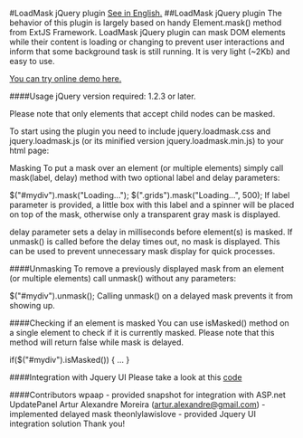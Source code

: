#LoadMask jQuery plugin
[See in English.](README.md)
##LoadMask jQuery plugin
The behavior of this plugin is largely based on handy Element.mask() method from ExtJS Framework.
LoadMask jQuery plugin can mask DOM elements while their content is loading or changing to prevent user interactions and inform that some background task is still running. It is very light (~2Kb) and easy to use.

[You can try online demo here.](http://jquery-loadmask.googlecode.com/svn/trunk/demo/index.html)

####Usage
jQuery version required: 1.2.3 or later.

Please note that only elements that accept child nodes can be masked.

To start using the plugin you need to include jquery.loadmask.css and jquery.loadmask.js (or its minified version jquery.loadmask.min.js) to your html page:

<link href="jquery.loadmask.css" rel="stylesheet" type="text/css" />
<script type="text/javascript" src="jquery.loadmask.min.js"></script>
Masking
To put a mask over an element (or multiple elements) simply call mask(label, delay) method with two optional label and delay parameters:

$("#mydiv").mask("Loading...");
$(".grids").mask("Loading...", 500);
If label parameter is provided, a little box with this label and a spinner will be placed on top of the mask, otherwise only a transparent gray mask is displayed.

delay parameter sets a delay in milliseconds before element(s) is masked. If unmask() is called before the delay times out, no mask is displayed. This can be used to prevent unnecessary mask display for quick processes.

####Unmasking
To remove a previously displayed mask from an element (or multiple elements) call unmask() without any parameters:

$("#mydiv").unmask();
Calling unmask() on a delayed mask prevents it from showing up.

####Checking if an element is masked
You can use isMasked() method on a single element to check if it is currently masked. Please note that this method will return false while mask is delayed.

if($("#mydiv").isMasked()) { ... }

####Integration with Jquery UI
Please take a look at this [code](https://code.google.com/p/jquery-loadmask/issues/detail?id=4&can=1)

####Contributors
wpaap - provided snapshot for integration with ASP.net UpdatePanel
Artur Alexandre Moreira (artur.alexandre@gmail.com) - implemented delayed mask
theonlylawislove - provided Jquery UI integration solution
Thank you!
